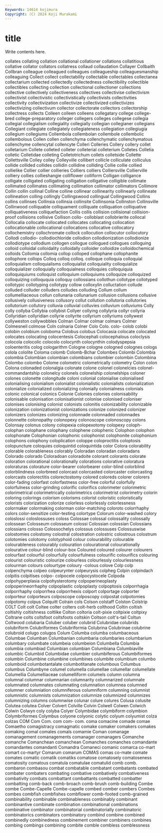 ```yaml
---
Keywords: 14614 kojimura
Copyright: (C) 2024 Koji Murakami
---
```


# title

Write contents here.



 collates
collating collation collational collationer collations collatitious collative collator collators collatress
collaud collaudation Collayer Collbaith Collbran colleague colleagued colleagues colleagueship colleaguesmanship
colleaguing Collect collect collectability collectable collectables collectanea collectarium collected collectedly
collectedness collectibility collectible collectibles collecting collection collectional collectioner collections collective
collectively collectiveness collectives collectivise collectivism collectivist collectivistic collectivistically collectivists collectivities
collectivity collectivization collectivize collectivized collectivizes collectivizing collectivum collector collectorate collectors
collectorship collectress collects Colleen colleen colleens collegatary college college-bred college-preparatory
colleger collegers colleges collegese collegia collegial collegialism collegiality collegially collegian
collegianer collegians Collegiant collegiate collegiately collegiateness collegiation collegiugia collegium collegiums
Collembola collembolan collembole collembolic collembolous Collen collen collenchyma collenchymatic collenchymatous
collenchyme collencytal collencyte Colleri Colleries Collery collery collet colletarium Collete
colleted colleter colleterial colleterium Colletes Colletia colletic Colletidae colleting Colletotrichum
collets colletside Collette Collettsville Colley colley Colleyville collibert collicle colliculate
colliculus collide collided collides collidin collidine colliding Collie collie collied
collielike Collier collier collieries Colliers colliers Colliersville Collierville colliery collies
collieshangie colliflower colliform Colligan colligance colligate colligated colligating colligation colligative
colligible collimate collimated collimates collimating collimation collimator collimators Collimore Collin
collin collinal Colline colline collinear collinearity collinearly collineate collineation colling
collingly Collingswood collingual Collingwood Collins collins collinses Collinsia collinsia collinsite
Collinsonia Collinston Collinsville Collinwood colliquable colliquament colliquate colliquation colliquative colliquativeness
colliquefaction Collis collis collision collisional collision-proof collisions collisive Collison collo-
colloblast collobrierite collocal Collocalia collocate collocated collocates collocating collocation collocationable
collocational collocations collocative collocatory collochemistry collochromate collock collocution collocutor collocutory
Collodi collodio- collodiochloride collodion collodionization collodionize collodiotype collodium collogen collogue
collogued collogues colloguing colloid colloidal colloidality colloidally colloider colloidize colloidochemical
colloids Collomia collomia collop colloped collophane collophanite collophore collops Colloq
colloq colloq. colloque colloquia colloquial colloquialism colloquialisms colloquialist colloquiality colloquialize
colloquializer colloquially colloquialness colloquies colloquiquia colloquiquiums colloquist colloquium colloquiums colloquize
colloquized colloquizing colloququia colloquy collossians collothun collotype collotyped collotypic collotyping
collotypy collow colloxylin colluctation collude colluded colluder colluders colludes colluding
Collum collum collumelliaceous collun collunaria collunarium collusion collusions collusive collusively
collusiveness collusory collut collution collutoria collutories collutorium collutory colluvia colluvial
colluvies colluvium colluviums Colly colly collyba Collybia collybist Collyer collying
collylyria collyr collyria Collyridian collyridian collyrie collyrite collyrium collyriums collywest
collyweston collywobbles Colman Colmar colmar colmars Colmer Colmesneil colmose Coln
colnaria Colner Colo Colo. colo- colob colobi colobin colobium coloboma
Colobus colobus Colocasia colocate colocated colocates colocating colocentesis Colocephali colocephalous
coloclysis colocola colocolic colocolo colocynth colocynthin colodyspepsia coloenteritis colog cologarithm
Cologne cologne cologned colognes cologs colola cololite Coloma colomb Colomb-Bchar
Colombes Colombi Colombia colombia Colombian colombian colombians colombier colombin Colombina
Colombo colombo Colome colometric colometrically colometry Colon colon Colona colonaded
colonalgia colonate colone colonel colonelcies colonel-commandantship colonelcy colonels colonelship colonelships
coloner colones colonette colongitude coloni colonial colonialise colonialised colonialising colonialism
colonialist colonialistic colonialists colonialization colonialize colonialized colonializing colonially colonialness colonials
colonic colonical colonics Colonie Colonies colonies colonisability colonisable colonisation colonisationist
colonise colonised coloniser colonises colonising colonist colonists colonitis colonizability colonizable
colonization colonizationist colonizations colonize colonized colonizer colonizers colonizes colonizing colonnade
colonnaded colonnades colonnette colonopathy colonopexy colonoscope colonoscopy colons Colonsay colonus
colony colopexia colopexotomy colopexy coloph- colophan colophane colophany colophene colophenic
Colophon colophon colophonate Colophonian colophonic colophonist colophonite colophonium colophons colophony
coloplication coloppe coloproctitis coloptosis colopuncture coloquies coloquintid coloquintida color Colora
colorability colorable colorableness colorably Coloradan coloradan coloradans Colorado colorado Coloradoan
coloradoite colorant colorants colorate coloration colorational colorationally colorations colorative coloratura
coloraturas colorature color-bearer colorbearer color-blind colorblind colorblindness colorbreed colorcast colorcasted
colorcaster colorcasting colorcasts colorectitis colorectostomy colored coloreds colorer colorers color-fading
colorfast colorfastness color-free colorful colorfully colorfulness color-grinding colorific colorifics colorimeter
colorimetric colorimetrical colorimetrically colorimetrics colorimetrist colorimetry colorin coloring colorings colorism
colorisms colorist coloristic coloristically colorists colorization colorize colorless colorlessly colorlessness
colormaker colormaking colorman color-matching coloroto colorrhaphy colors color-sensitize color-testing colortype
Colorum color-washed colory coloslossi coloslossuses coloss Colossae colossal colossality colossally
colossean Colosseum colosseum colossi Colossian colossian Colossians colossians colosso Colossochelys
colossus colossuses Colossuswise colostomies colostomy colostral colostration colostric colostrous colostrum
colotomies colotomy colotyphoid colour colourability colourable colourableness colourably colouration colourational
colourationally colourative colour-blind colour-box Coloured coloured colourer colourers colourfast colourful
colourfully colourfulness colourific colourifics colouring colourist colouristic colourize colourless colourlessly
colourlessness colourman colours colourtype coloury -colous colove Colp colp colpenchyma
colpeo colpeurynter colpeurysis colpheg Colpin colpindach colpitis colpitises colpo- colpocele
colpocystocele Colpoda colpohyperplasia colpohysterotomy colpoperineoplasty colpoperineorrhaphy colpoplastic colpoplasty colpoptosis colporrhagia
colporrhaphy colporrhea colporrhexis colport colportage colporter colporteur colporteurs colposcope colposcopy
colpostat colpotomies colpotomy colpus Colquitt Colrain cols Colson colstaff Colston
Colstrip COLT Colt colt Coltee colter colters colt-herb colthood Coltin
coltish coltishly coltishness coltlike Colton coltoria colt-pixie coltpixie coltpixy Coltrane
colts coltsfoot coltsfoots coltskin Coltson colt's-tail Coltun Coltwood colubaria Coluber
coluber colubrid Colubridae colubrids colubriform Colubriformes Colubriformia Colubrina Colubrinae colubrine
colubroid colugo colugos Colum Columba columba columbaceous Columbae Columban Columbanian
columbaria columbaries columbarium columbary columbate columbeia columbeion Columbella Columbia columbia
columbiad Columbian columbian Columbiana Columbiaville columbic Columbid Columbidae columbier columbiferous
Columbiformes columbin Columbine columbine columbines columbite columbium columbo columboid columbotantalate
columbotitanate columbous Columbus columbus Columbyne columel columella columellae columellar columellate
Columellia Columelliaceae columelliform columels column columna columnal columnar columnarian columnarity
columnarized columnate columnated columnates columnating columnation columnea columned columner columniation
columniferous columniform columning columnist columnistic columnists columnization columnize columnized columnizes
columnizing columns columnwise colunar colure colures Colusa colusite Colutea colutea
Colver Colvert Colville Colvin Colwell Colwen Colwich Colwin Colwyn coly
colyba Colyer Colymbidae colymbiform colymbion Colymbriformes Colymbus colyone colyonic colytic
colyum colyumist colza colzas COM Com Com. com com- com.
coma comacine comade comae Comaetho comagistracy comagmatic comake comaker comakers
comakes comaking comal comales comals comamie Coman comanage comanagement comanagements
comanager comanagers Comanche comanche Comanchean comanchean Comanches comanches comandante comandantes
comandanti Comandra Comaneci comanic comarca co-mart comart co-martyr Comarum comarum
COMAS comas co-mate comate comates comatic comatik comatiks comatose comatosely
comatoseness comatosity comatous comatula comatulae comatulid comb comb. combaron combasou
combat combatable combatant combatants combated combater combaters combating combative combatively
combativeness combativity combats combattant combattants combatted combatter combatting comb-back comb-broach
comb-brush comb-building Combe combe Combe-Capelle Combe-capelle combed comber combers Combes
combes combfish combfishes combflower comb-footed comb-grained combinability combinable combinableness combinably
combinant combinantive combinate combination combinational combinations combinative combinator combinatorial combinatorially
combinatoric combinatorics combinators combinatory combind combine combined combinedly combinedness combinement
combiner combiners combines combing combings combining combite comble combless comblessness
